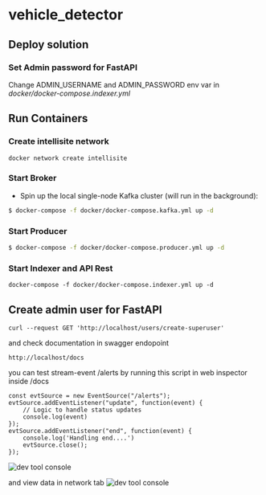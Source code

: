 # vehicle_detector

## Deploy solution
### Set Admin password for FastAPI
Change ADMIN_USERNAME and ADMIN_PASSWORD env var in *docker/docker-compose.indexer.yml*

## Run Containers
### Create intellisite network
```
docker network create intellisite
```
### Start Broker

- Spin up the local single-node Kafka cluster (will run in the background):
```bash
$ docker-compose -f docker/docker-compose.kafka.yml up -d
```
### Start Producer
```bash
$ docker-compose -f docker/docker-compose.producer.yml up -d
```
### Start Indexer and API Rest
```
docker-compose -f docker/docker-compose.indexer.yml up -d
```
## Create admin user for FastAPI
```
curl --request GET 'http://localhost/users/create-superuser'
```
and check documentation in swagger endopoint

```http://localhost/docs```

you can test stream-event /alerts by running this script in web inspector inside /docs
```
const evtSource = new EventSource("/alerts");
evtSource.addEventListener("update", function(event) {
    // Logic to handle status updates
    console.log(event)
});
evtSource.addEventListener("end", function(event) {
    console.log('Handling end....')
    evtSource.close(); 
});

```

![dev tool console](doc1.png)



and view data in network tab
![dev tool console](doc2.png)